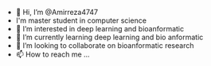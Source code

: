 - 👋 Hi, I’m @Amirreza4747
- I'm  master student in computer science
- 👀 I’m interested in deep learning and bioanformatic
- 🌱 I’m currently learning deep learning and bio anformatic
- 💞️ I’m looking to collaborate on bioanformatic research
- 📫 How to reach me ...

<!---
Amirreza4747/Amirreza4747 is a ✨ special ✨ repository because its `README.md` (this file) appears on your GitHub profile.
You can click the Preview link to take a look at your changes.
--->
